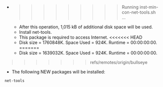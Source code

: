 * >>>>>>>>> Running inst-min-con-net-tools.sh ...
  * After this operation, 1,015 kB of additional disk space will be used.
  * Install net-tools.
  * This package is required to access Internet.
<<<<<<< HEAD
  * Disk size = 1760848K. Space Used = 924K. Runtime = 00:00:00:00.
=======
  * Disk size = 1639032K. Space Used = 924K. Runtime = 00:00:00:00.
>>>>>>> refs/remotes/origin/bullseye
  * The following NEW packages will be installed:
  ```bash
net-tools
  ```
